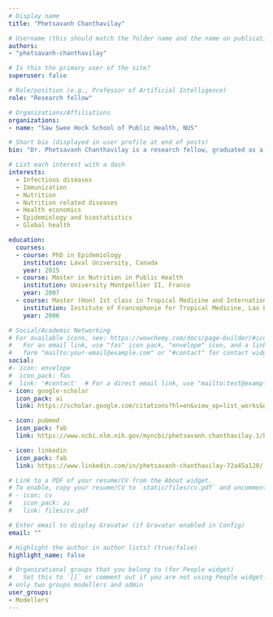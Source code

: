 ```yaml
---
# Display name
title: "Phetsavanh Chanthavilay"

# Username (this should match the folder name and the name on publications)
authors:
- "phetsavanh-chanthavilay"

# Is this the primary user of the site?
superuser: false

# Role/position (e.g., Professor of Artificial Intelligence)
role: "Research fellow"

# Organizations/Affiliations
organizations:
- name: "Saw Swee Hock School of Public Health, NUS"

# Short bio (displayed in user profile at end of posts)
bio: "Dr. Phetsavanh Chanthavilay is a research fellow, graduated as a medical doctor in infectious diseases and completed a PhD in epidemiology major in economic modeling. His main research interests are immunization and nutrition with their related diseases including non-communicable diseases in global health perspective. He has been working in various infectious diseases, which include HPV infection, malaria, influenza, COVID-19, rotavirus infection and typhoid, immunization, malnutrition and diabetes. He aims at bringing together the health researchers to strengthen the human resources capacity building and to provide the scientific evidences for improving the health of the population and the health system."

# List each interest with a dash
interests: 
  - Infectious diseases
  - Immunization
  - Nutrition
  - Nutrition related diseases
  - Health economics
  - Epidemiology and biostatistics
  - Global health

education:
  courses:
  - course: PhD in Epidemiology
    institution: Laval University, Canada
    year: 2015
  - course: Master in Nutrition in Public Health
    institution: University Montpellier II, France
    year: 2007
  - course: Master (Hon) 1st class in Tropical Medicine and International Health
    institution: Institute of Francophonie for Tropical Medicine, Lao PDR
    year: 2006

# Social/Academic Networking
# For available icons, see: https://wowchemy.com/docs/page-builder/#icons
#   For an email link, use "fas" icon pack, "envelope" icon, and a link in the
#   form "mailto:your-email@example.com" or "#contact" for contact widget.
social:
#- icon: envelope
#  icon_pack: fas
#  link: '#contact'  # For a direct email link, use "mailto:test@example.org".
- icon: google-scholar
  icon_pack: ai
  link: https://scholar.google.com/citations?hl=en&view_op=list_works&gmla=AHoSzlX839iYeltGUSfE9jW0p_WV2mgpSYTIHGT6TUGKlGbJtenkzi4iU3rkrTu33qC8yv56W_jSxCXPPx3a8g&user=maShh0gAAAAJ

- icon: pubmed
  icon_pack: fab
  link: https://www.ncbi.nlm.nih.gov/myncbi/phetsavanh.chanthavilay.1/bibliography/public/

- icon: linkedin
  icon_pack: fab
  link: https://www.linkedin.com/in/phetsavanh-chanthavilay-72a45a120/

# Link to a PDF of your resume/CV from the About widget.
# To enable, copy your resume/CV to `static/files/cv.pdf` and uncomment the lines below.
# - icon: cv
#   icon_pack: ai
#   link: files/cv.pdf

# Enter email to display Gravatar (if Gravatar enabled in Config)
email: ""

# Highlight the author in author lists? (true/false)
highlight_name: false

# Organizational groups that you belong to (for People widget)
#   Set this to `[]` or comment out if you are not using People widget.
# only two groups modellers and admin
user_groups:
- Modellers
---
```


